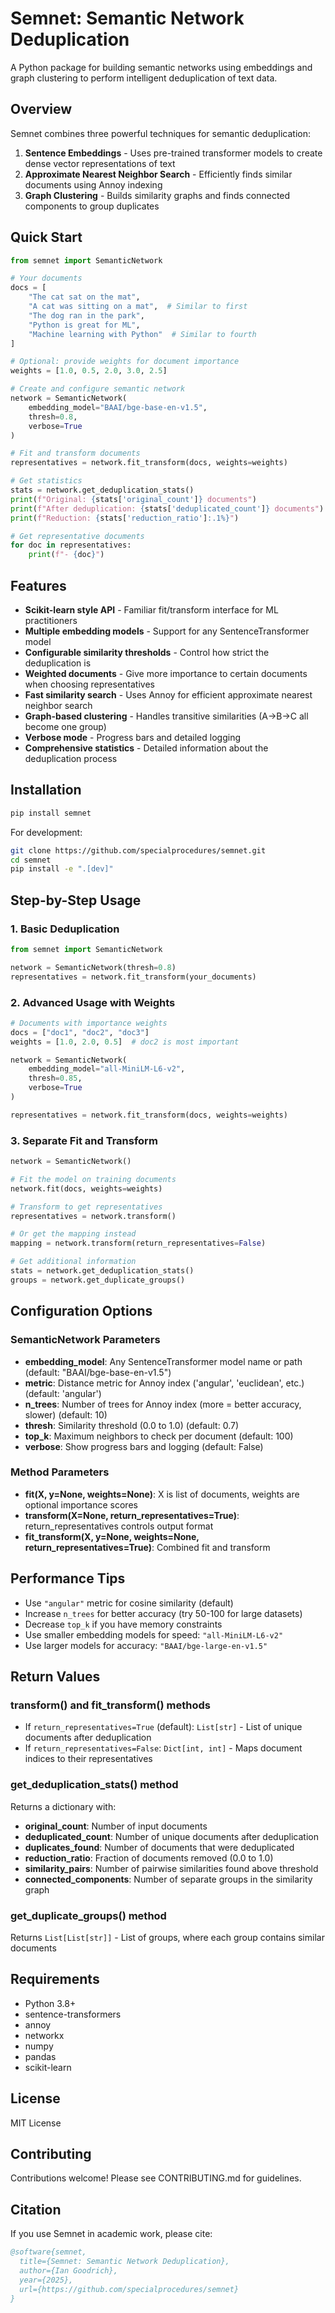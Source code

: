 # Semnet: Semantic Network Deduplication

A Python package for building semantic networks using embeddings and graph clustering to perform intelligent deduplication of text data.

## Overview

Semnet combines three powerful techniques for semantic deduplication:

1. **Sentence Embeddings** - Uses pre-trained transformer models to create dense vector representations of text
2. **Approximate Nearest Neighbor Search** - Efficiently finds similar documents using Annoy indexing
3. **Graph Clustering** - Builds similarity graphs and finds connected components to group duplicates

## Quick Start

```python
from semnet import SemanticNetwork

# Your documents
docs = [
    "The cat sat on the mat",
    "A cat was sitting on a mat",  # Similar to first
    "The dog ran in the park", 
    "Python is great for ML",
    "Machine learning with Python"  # Similar to fourth
]

# Optional: provide weights for document importance
weights = [1.0, 0.5, 2.0, 3.0, 2.5]

# Create and configure semantic network
network = SemanticNetwork(
    embedding_model="BAAI/bge-base-en-v1.5",
    thresh=0.8,
    verbose=True
)

# Fit and transform documents
representatives = network.fit_transform(docs, weights=weights)

# Get statistics
stats = network.get_deduplication_stats()
print(f"Original: {stats['original_count']} documents")
print(f"After deduplication: {stats['deduplicated_count']} documents")
print(f"Reduction: {stats['reduction_ratio']:.1%}")

# Get representative documents
for doc in representatives:
    print(f"- {doc}")
```

## Features

- **Scikit-learn style API** - Familiar fit/transform interface for ML practitioners
- **Multiple embedding models** - Support for any SentenceTransformer model
- **Configurable similarity thresholds** - Control how strict the deduplication is
- **Weighted documents** - Give more importance to certain documents when choosing representatives
- **Fast similarity search** - Uses Annoy for efficient approximate nearest neighbor search
- **Graph-based clustering** - Handles transitive similarities (A→B→C all become one group)
- **Verbose mode** - Progress bars and detailed logging
- **Comprehensive statistics** - Detailed information about the deduplication process

## Installation

```bash
pip install semnet
```

For development:

```bash
git clone https://github.com/specialprocedures/semnet.git
cd semnet
pip install -e ".[dev]"
```

## Step-by-Step Usage

### 1. Basic Deduplication

```python
from semnet import SemanticNetwork

network = SemanticNetwork(thresh=0.8)
representatives = network.fit_transform(your_documents)
```

### 2. Advanced Usage with Weights

```python
# Documents with importance weights
docs = ["doc1", "doc2", "doc3"]
weights = [1.0, 2.0, 0.5]  # doc2 is most important

network = SemanticNetwork(
    embedding_model="all-MiniLM-L6-v2",
    thresh=0.85,
    verbose=True
)

representatives = network.fit_transform(docs, weights=weights)
```

### 3. Separate Fit and Transform

```python
network = SemanticNetwork()

# Fit the model on training documents
network.fit(docs, weights=weights)

# Transform to get representatives
representatives = network.transform()

# Or get the mapping instead
mapping = network.transform(return_representatives=False)

# Get additional information
stats = network.get_deduplication_stats()
groups = network.get_duplicate_groups()
```

## Configuration Options

### SemanticNetwork Parameters

- **embedding_model**: Any SentenceTransformer model name or path (default: "BAAI/bge-base-en-v1.5")
- **metric**: Distance metric for Annoy index ('angular', 'euclidean', etc.) (default: 'angular')
- **n_trees**: Number of trees for Annoy index (more = better accuracy, slower) (default: 10)
- **thresh**: Similarity threshold (0.0 to 1.0) (default: 0.7)
- **top_k**: Maximum neighbors to check per document (default: 100)
- **verbose**: Show progress bars and logging (default: False)

### Method Parameters

- **fit(X, y=None, weights=None)**: X is list of documents, weights are optional importance scores
- **transform(X=None, return_representatives=True)**: return_representatives controls output format
- **fit_transform(X, y=None, weights=None, return_representatives=True)**: Combined fit and transform

## Performance Tips

- Use `"angular"` metric for cosine similarity (default)
- Increase `n_trees` for better accuracy (try 50-100 for large datasets)
- Decrease `top_k` if you have memory constraints
- Use smaller embedding models for speed: `"all-MiniLM-L6-v2"`
- Use larger models for accuracy: `"BAAI/bge-large-en-v1.5"`

## Return Values

### transform() and fit_transform() methods

- If `return_representatives=True` (default): `List[str]` - List of unique documents after deduplication
- If `return_representatives=False`: `Dict[int, int]` - Maps document indices to their representatives

### get_deduplication_stats() method

Returns a dictionary with:
- **original_count**: Number of input documents
- **deduplicated_count**: Number of unique documents after deduplication
- **duplicates_found**: Number of documents that were deduplicated
- **reduction_ratio**: Fraction of documents removed (0.0 to 1.0)
- **similarity_pairs**: Number of pairwise similarities found above threshold
- **connected_components**: Number of separate groups in the similarity graph

### get_duplicate_groups() method

Returns `List[List[str]]` - List of groups, where each group contains similar documents

## Requirements

- Python 3.8+
- sentence-transformers
- annoy
- networkx
- numpy
- pandas
- scikit-learn

## License

MIT License

## Contributing

Contributions welcome! Please see CONTRIBUTING.md for guidelines.

## Citation

If you use Semnet in academic work, please cite:

```bibtex
@software{semnet,
  title={Semnet: Semantic Network Deduplication},
  author={Ian Goodrich},
  year={2025},
  url={https://github.com/specialprocedures/semnet}
}
```